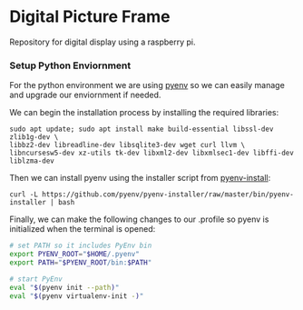 # Digital Picture Frame
Repository for digital display using a raspberry pi.


### Setup Python Enviornment
For the python environment we are using [pyenv](https://github.com/pyenv/pyenv/#installation) so we can easily manage and upgrade our enviornment if needed.

We can begin the installation process by installing the required libraries:
```
sudo apt update; sudo apt install make build-essential libssl-dev zlib1g-dev \
libbz2-dev libreadline-dev libsqlite3-dev wget curl llvm \
libncursesw5-dev xz-utils tk-dev libxml2-dev libxmlsec1-dev libffi-dev liblzma-dev
```
Then we can install pyenv using the installer script from [pyenv-install](https://github.com/pyenv/pyenv-installer):
```
curl -L https://github.com/pyenv/pyenv-installer/raw/master/bin/pyenv-installer | bash
```
Finally, we can make the following changes to our .profile so pyenv is initialized when the terminal is opened: 
```bash
# set PATH so it includes PyEnv bin
export PYENV_ROOT="$HOME/.pyenv"
export PATH="$PYENV_ROOT/bin:$PATH"

# start PyEnv
eval "$(pyenv init --path)"
eval "$(pyenv virtualenv-init -)"
```
